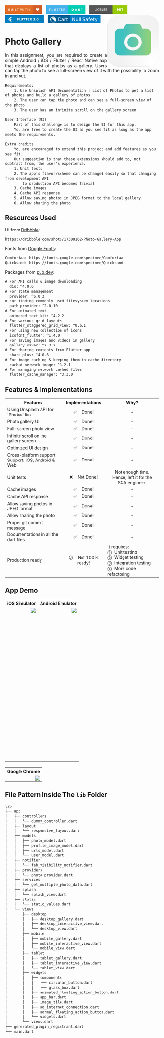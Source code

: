 <img src="screenshots/badges/built-with-love.svg" height="28px"/>&nbsp;&nbsp;
<img src="screenshots/badges/flutter-dart.svg" height="28px" />&nbsp;&nbsp;
<a href="https://choosealicense.com/licenses/mit/" target="_blank"><img src="screenshots/badges/license-MIT.svg" height="28px" /></a>&nbsp;&nbsp;
<img src="screenshots/badges/Flutter-3.svg" height="28px" />&nbsp;&nbsp;
<img src="screenshots/badges/dart-null_safety-blue.svg" height="28px"/>
<img align="right" src="screenshots/store_icons/playstore_new.png" height="170"></img>

# Photo Gallery

<p align="justify" > 
In this assignment, you are required to create a simple Android / iOS / Flutter / React Native app that displays a list of photos as a gallery. Users can tap the photo to see a full-screen view of it with the possibility to zoom in and out.
</p>

```
Requirements:
    1. Use Unsplash API Documentation | List of Photos to get a list of photos and build a gallery of photos
    2. The user can tap the photo and can see a full-screen view of the photo
    3. The user has an infinite scroll on the gallery screen

User Interface (UI)
    Part of this challenge is to design the UI for this app.
    You are free to create the UI as you see fit as long as the app meets the requirements.

Extra credits
    You are encouraged to extend this project and add features as you see fit.
    Our suggestion is that these extensions should add to, not subtract from, the user's experience.
    1. Unit tests
    2. The app’s flavor/scheme can be changed easily so that changing from development API
        to production API becomes trivial
    3. Cache images
    4. Cache API response
    5. Allow saving photos in JPEG format to the local gallery
    6. Allow sharing the photo
```

## Resources Used

UI from [Dribbble](https://dribbble.com):

```
https://dribbble.com/shots/17309162-Photo-Gallery-App
```

Fonts from [Google Fonts](https://fonts.google.com):

```
Comfortaa: https://fonts.google.com/specimen/Comfortaa
Quicksand: https://fonts.google.com/specimen/Quicksand
```

Packages from [pub.dev](https://pub.dev/):

```
# For API calls & image downloading
  dio: ^4.0.6
# For state management
  provider: ^6.0.3
# For finding commonly used filesystem locations
  path_provider: ^2.0.10
# For animated text
  animated_text_kit: ^4.2.2
# For various grid layouts
  flutter_staggered_grid_view: ^0.6.1
# For using new collection of icons
  icofont_flutter: ^1.4.0
# For saving images and videos in gallery
  gallery_saver: ^2.3.2
# For sharing contents from Flutter app
  share_plus: ^4.0.6
# For image caching & keeping them in cache directory
  cached_network_image: ^3.2.1
# For managing network cached files
  flutter_cache_manager: ^3.3.0
```

## Features & Implementations

<table align="center" style="margin: 0px auto;">
  <tr>
    <th align="center">Features</th>
    <th align="center">Implementations</th>
    <th align="center">Why?</th>
  </tr>
  <tr>
    <td>Using Unsplash API for `Photos` list</td>
    <td align="center">✅ &nbsp;&nbsp; Done!</td>
    <td align="center">-</td>
  </tr>
  <tr>
    <td>Photo gallery UI</td>
    <td align="center">✅ &nbsp;&nbsp; Done!</td>
    <td align="center">-</td>
  </tr>
  <tr>
    <td>Full-screen photo view</td>
    <td align="center">✅ &nbsp;&nbsp; Done!</td>
    <td align="center">-</td>
  </tr>
  <tr>
    <td>Infinite scroll on the gallery screen</td>
    <td align="center">✅ &nbsp;&nbsp; Done!</td>
    <td align="center">-</td>
  </tr>
  <tr>
    <td>Optimized UI design</td>
    <td align="center">✅ &nbsp;&nbsp; Done!</td>
    <td align="center">-</td>
  </tr>
  <tr>
    <td>Cross-platform support<br>Support: iOS, Android & Web</td>
    <td align="center">✅ &nbsp;&nbsp; Done!</td>
    <td align="center">-</td>
  </tr>
  <tr>
    <td>Unit tests</td>
    <td align="center">❌ &nbsp;&nbsp; Not Done!</td>
    <td align="center">Not enough time.<br>Hence, left it for the SQA engineer.</td>
  </tr>
  <tr>
    <td>Cache images</td>
    <td align="center">✅ &nbsp;&nbsp; Done!</td>
    <td align="center">-</td>
  </tr>
  <tr>
    <td>Cache API response</td>
    <td align="center">✅ &nbsp;&nbsp; Done!</td>
    <td align="center">-</td>
  </tr>
  <tr>
    <td>Allow saving photos in JPEG format</td>
    <td align="center">✅ &nbsp;&nbsp; Done!</td>
    <td align="center">-</td>
  </tr>
  <tr>
    <td>Allow sharing the photo</td>
    <td align="center">✅ &nbsp;&nbsp; Done!</td>
    <td align="center">-</td>
  </tr>
  <tr>
    <td>Proper git commit message</td>
    <td align="center">✅ &nbsp;&nbsp; Done!</td>
    <td align="center">-</td>
  </tr>
  <tr>
    <td>Documentations in all the dart files</td>
    <td align="center">✅ &nbsp;&nbsp; Done!</td>
    <td align="center">-</td>
  </tr>
  <tr>
    <td>Production ready</td>
    <td align="center">😕 &nbsp;&nbsp; Not 100% ready!</td>
    <td>
    It requires:<br>
    ⓵&nbsp;&nbsp;Unit testing<br>
    ⓶&nbsp;&nbsp;Widget testing<br>
    ⓷&nbsp;&nbsp;Integration testing<br>
    ⓸&nbsp;&nbsp;More code refactoring</td>
  </tr>
</table>



## App Demo
<table align="center" style="margin: 0px auto;">
  <tr>
    <th>iOS Simulator</th>
    <th>Android Emulator</th>
  </tr>
  <tr>
    <td><img align="right" src="screenshots/gifs/lightMode.gif" height="500"></img></td>
    <td><img align="right" src="screenshots/gifs/darkMode.gif" height="500"></img></td>
  </tr>
  </table>
  <br>
<table align="center" style="margin: 0px auto;">
  <tr>
    <th>Google Chrome</th>
  </tr>
  <tr>
    <td><img align="right" src="screenshots/gifs/google_chrome.gif"></img></td>
  </tr>
  </table>

## File Pattern Inside The `lib` Folder

```
lib
├── app
│   ├── controllers
│   │   └── dummy_controller.dart
│   ├── layout
│   │   └── responsive_layout.dart
│   ├── models
│   │   ├── photo_model.dart
│   │   ├── profile_image_model.dart
│   │   ├── urls_model.dart
│   │   └── user_model.dart
│   ├── notifier
│   │   └── fab_visibility_notifier.dart
│   ├── providers
│   │   └── photo_provider.dart
│   ├── services
│   │   └── get_multiple_photo_data.dart
│   ├── splash
│   │   └── splash_view.dart
│   ├── static
│   │   └── static_values.dart
│   └── views
│       ├── desktop
│       │   ├── desktop_gallery.dart
│       │   ├── desktop_interactive_view.dart
│       │   └── desktop_view.dart
│       ├── mobile
│       │   ├── mobile_gallery.dart
│       │   ├── mobile_interactive_view.dart
│       │   └── mobile_view.dart
│       ├── tablet
│       │   ├── tablet_gallery.dart
│       │   ├── tablet_interactive_view.dart
│       │   └── tablet_view.dart
│       ├── widgets
│       │   ├── components
│       │   │   ├── circular_button.dart
│       │   │   └── glass_box.dart
│       │   ├── animated_floating_action_button.dart
│       │   ├── app_bar.dart
│       │   ├── image_tile.dart
│       │   ├── no_internet_connection.dart
│       │   ├── normal_floating_action_button.dart
│       │   └── widgets.dart
│       └── views.dart
├── generated_plugin_registrant.dart
└── main.dart
```
